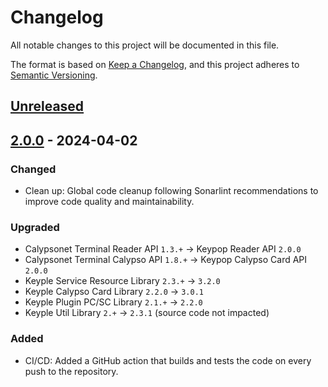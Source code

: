 # Changelog
All notable changes to this project will be documented in this file.

The format is based on [Keep a Changelog](https://keepachangelog.com/en/1.0.0/),
and this project adheres to [Semantic Versioning](https://semver.org/spec/v2.0.0.html).

## [Unreleased]

## [2.0.0] - 2024-04-02
### Changed
- Clean up: Global code cleanup following Sonarlint recommendations to improve code quality and maintainability.
### Upgraded
- Calypsonet Terminal Reader API `1.3.+` -> Keypop Reader API `2.0.0`
- Calypsonet Terminal Calypso API `1.8.+` -> Keypop Calypso Card API `2.0.0`
- Keyple Service Resource Library `2.3.+` -> `3.2.0`
- Keyple Calypso Card Library `2.2.0` -> `3.0.1`
- Keyple Plugin PC/SC Library `2.1.+` -> `2.2.0`
- Keyple Util Library `2.+` -> `2.3.1` (source code not impacted)
### Added
- CI/CD: Added a GitHub action that builds and tests the code on every push to the repository.

[unreleased]: https://github.com/calypsonet/calypso-card-analyzer/compare/2.0.0...HEAD
[2.0.0]: https://github.com/calypsonet/calypso-card-analyzer/releases/tag/2.0.0